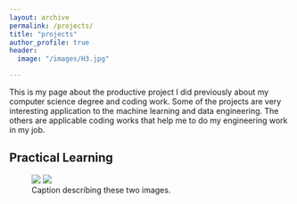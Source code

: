 ```yaml
---
layout: archive
permalink: /projects/
title: "projects"
author_profile: true
header:
  image: "/images/H3.jpg"	

---
```


This is my page about the productive project I did previously about my computer science degree and coding work. Some of the projects are very interesting application to the machine learning and data engineering. The others are applicable coding works that help me to do my engineering work in my job. 


## Practical Learning


<figure class="half">
    <a href="/assets/images/image-filename-1-large.jpg"><img src="/images/20141121_082628.jpg"></a>
    <a href="/assets/images/image-filename-2-large.jpg"><img src="/images/20141121_082632.jpg"></a>
    <figcaption>Caption describing these two images.</figcaption>
</figure>
